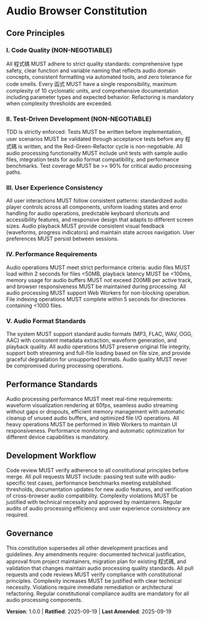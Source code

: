 <!--
Sync Impact Report - Constitution Update
Version Change: NEW → 1.0.0 (Initial constitutional establishment)
Ratification Date: 2025-09-19

New Principles Added:
- I. Code Quality (NON-NEGOTIABLE): Strict quality standards for audio processing
- II. Test-Driven Development (NON-NEGOTIABLE): TDD with audio-specific testing requirements
- III. User Experience Consistency: Standardized audio interface patterns
- IV. Performance Requirements: Real-time audio processing performance criteria
- V. Audio Format Standards: Comprehensive audio format support requirements

New Sections Added:
- Performance Standards: Audio-specific performance benchmarks
- Development Workflow: Audio-focused code review and compliance requirements

Templates Updated:
✅ plan-template.md: Updated Constitution Check section with audio-specific gates
✅ plan-template.md: Updated version reference to v1.0.0

Templates Requiring Review:
- tasks-template.md: May need audio-specific task validation rules
- spec-template.md: May need audio-specific requirement templates
- agent-file-template.md: May need audio domain context

Follow-up TODOs:
- Review task generation rules for audio processing workflows
- Consider adding audio format validation to spec template
- Evaluate need for audio-specific agent guidance
-->

# Audio Browser Constitution

## Core Principles

### I. Code Quality (NON-NEGOTIABLE)
All 程式碼 MUST adhere to strict quality standards: comprehensive type safety, clear function and variable naming that reflects audio domain concepts, consistent formatting via automated tools, and zero tolerance for code smells. Every 函式 MUST have a single responsibility, maximum complexity of 10 cyclomatic units, and comprehensive documentation including parameter types and expected behavior. Refactoring is mandatory when complexity thresholds are exceeded.

### II. Test-Driven Development (NON-NEGOTIABLE)
TDD is strictly enforced: Tests MUST be written before implementation, user scenarios MUST be validated through acceptance tests before any 程式碼 is written, and the Red-Green-Refactor cycle is non-negotiable. All audio processing functionality MUST include unit tests with sample audio files, integration tests for audio format compatibility, and performance benchmarks. Test coverage MUST be >= 90% for critical audio processing paths.

### III. User Experience Consistency
All user interactions MUST follow consistent patterns: standardized audio player controls across all components, uniform loading states and error handling for audio operations, predictable keyboard shortcuts and accessibility features, and responsive design that adapts to different screen sizes. Audio playback MUST provide consistent visual feedback (waveforms, progress indicators) and maintain state across navigation. User preferences MUST persist between sessions.

### IV. Performance Requirements
Audio operations MUST meet strict performance criteria: audio files MUST load within 2 seconds for files <50MB, playback latency MUST be <100ms, memory usage for audio buffers MUST not exceed 200MB per active track, and browser responsiveness MUST be maintained during processing. All audio processing MUST support Web Workers for non-blocking operation. File indexing operations MUST complete within 5 seconds for directories containing <1000 files.

### V. Audio Format Standards
The system MUST support standard audio formats (MP3, FLAC, WAV, OGG, AAC) with consistent metadata extraction, waveform generation, and playback quality. All audio operations MUST preserve original file integrity, support both streaming and full-file loading based on file size, and provide graceful degradation for unsupported formats. Audio quality MUST never be compromised during processing operations.

## Performance Standards

Audio processing performance MUST meet real-time requirements: waveform visualization rendering at 60fps, seamless audio streaming without gaps or dropouts, efficient memory management with automatic cleanup of unused audio buffers, and optimized file I/O operations. All heavy operations MUST be performed in Web Workers to maintain UI responsiveness. Performance monitoring and automatic optimization for different device capabilities is mandatory.

## Development Workflow

Code review MUST verify adherence to all constitutional principles before merge. All pull requests MUST include: passing test suite with audio-specific test cases, performance benchmarks meeting established thresholds, documentation updates for new audio features, and verification of cross-browser audio compatibility. Complexity violations MUST be justified with technical necessity and approved by maintainers. Regular audits of audio processing efficiency and user experience consistency are required.

## Governance

This constitution supersedes all other development practices and guidelines. Any amendments require: documented technical justification, approval from project maintainers, migration plan for existing 程式碼, and validation that changes maintain audio processing quality standards. All pull requests and code reviews MUST verify compliance with constitutional principles. Complexity increases MUST be justified with clear technical necessity. Violations require immediate remediation or architectural refactoring. Regular constitutional compliance audits are mandatory for all audio processing components.

**Version**: 1.0.0 | **Ratified**: 2025-09-19 | **Last Amended**: 2025-09-19
